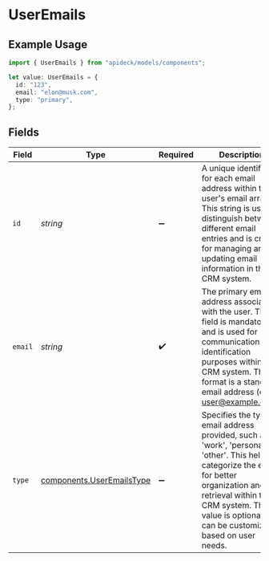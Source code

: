 # UserEmails

## Example Usage

```typescript
import { UserEmails } from "apideck/models/components";

let value: UserEmails = {
  id: "123",
  email: "elon@musk.com",
  type: "primary",
};
```

## Fields

| Field                                                                                                                                                                                                                                               | Type                                                                                                                                                                                                                                                | Required                                                                                                                                                                                                                                            | Description                                                                                                                                                                                                                                         | Example                                                                                                                                                                                                                                             |
| --------------------------------------------------------------------------------------------------------------------------------------------------------------------------------------------------------------------------------------------------- | --------------------------------------------------------------------------------------------------------------------------------------------------------------------------------------------------------------------------------------------------- | --------------------------------------------------------------------------------------------------------------------------------------------------------------------------------------------------------------------------------------------------- | --------------------------------------------------------------------------------------------------------------------------------------------------------------------------------------------------------------------------------------------------- | --------------------------------------------------------------------------------------------------------------------------------------------------------------------------------------------------------------------------------------------------- |
| `id`                                                                                                                                                                                                                                                | *string*                                                                                                                                                                                                                                            | :heavy_minus_sign:                                                                                                                                                                                                                                  | A unique identifier for each email address within the user's email array. This string is used to distinguish between different email entries and is crucial for managing and updating email information in the CRM system.                          | 123                                                                                                                                                                                                                                                 |
| `email`                                                                                                                                                                                                                                             | *string*                                                                                                                                                                                                                                            | :heavy_check_mark:                                                                                                                                                                                                                                  | The primary email address associated with the user. This field is mandatory and is used for communication and identification purposes within the CRM system. The format is a standard email address (e.g., user@example.com).                       | elon@musk.com                                                                                                                                                                                                                                       |
| `type`                                                                                                                                                                                                                                              | [components.UserEmailsType](../../models/components/useremailstype.md)                                                                                                                                                                              | :heavy_minus_sign:                                                                                                                                                                                                                                  | Specifies the type of email address provided, such as 'work', 'personal', or 'other'. This helps categorize the email for better organization and retrieval within the CRM system. The value is optional and can be customized based on user needs. | primary                                                                                                                                                                                                                                             |